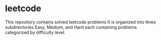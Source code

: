 # leetcode

This repository contains solved leetcode problems
It is organized into three subdirectories Easy, Medium, and Hard each containing problems categorized by difficulty level.
